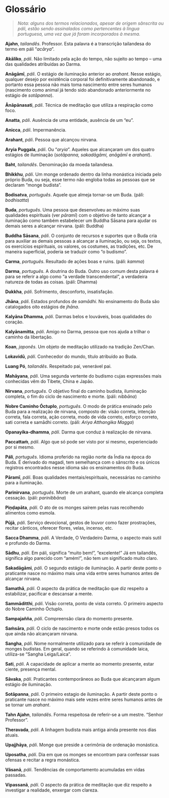 Glossário
=========

> *Nota: alguns dos termos relacionados, apesar de origem sânscrita ou
> páli, estão sendo assinalados como pertencentes à língua portuguesa,
> uma vez que já foram incorporados à mesma.*

**Ajahn**, *tailandês*. Professor. Esta palavra é a transcrição tailandesa do termo em páli
“*acārya*”.

**Akāliko**, *páli*. Não limitado pela ação do tempo, não sujeito ao tempo – uma das
qualidades atribuídas ao Darma.

**Anāgāmī**, *páli*. O estágio de iluminação anterior ao *arahant*. Nesse estágio, qualquer
desejo por existência corporal foi definitivamente abandonado, e
portanto essa pessoa não mais toma nascimento entre seres humanos
(nascimento como animal já tendo sido abandonado anteriormente no
estágio de *sotāpanna*).

**Ānāpānasati**, *páli*. Técnica de meditação que utiliza a respiração como foco.

**Anatta**, *páli*. Ausência de uma entidade, ausência de um “eu”.

**Anicca**, *páli*. Impermanência.

**Arahant**, *páli*. Pessoa que alcançou nirvana.

**Aryia Puggala**, *páli*. Ou “*aryia*”. Aqueles que alcançaram um dos quatro estágios de
iluminação (*sotāpanna, sakadāgāmi, anāgāmī* e *arahant*).

**Baht**, *tailandês*. Denominação da moeda tailandesa.

**Bhikkhu**, *páli*. Um monge ordenado dentro da linha monástica iniciada pelo próprio Buda,
ou seja, esse termo não engloba todas as pessoas que se declaram “monge
budista”.

**Bodisatva**, *português*. Aquele que almeja tornar-se um Buda. (páli: *bodhisatta*)

**Buda**, *português*. Uma pessoa que desenvolveu ao máximo suas qualidades espirituais (ver
*pāramī*) com o objetivo de tanto alcançar a iluminação como também
estabelecer um Buddha Sāsana para ajudar os demais seres a alcançar
nirvana. (páli: Buddha)

**Buddha Sāsana**, *páli*. O conjunto de recursos e suportes que o Buda cria para auxiliar as
demais pessoas a alcançar a iluminação, ou seja, os textos, os
exercícios espirituais, os valores, os costumes, as tradições, etc. De
maneira superficial, poderia se traduzir como “o budismo”.

**Carma**, *português*. Resultado de ações boas e ruins. (páli: *kamma*)

**Darma**, *português*. A doutrina do Buda. Outro uso comum desta palavra é para se referir a
algo como “a verdade transcendental”, a verdadeira natureza de todas as
coisas. (páli: Dhamma)

**Dukkha**, *páli*. Sofrimento, desconforto, insatisfação.

**Jhāna**, *páli*. Estados profundos de *samādhi*. No ensinamento do Buda são catalogados
oito estágios de *jhāna*.

**Kalyāna Dhamma**, *páli*. Darmas belos e louváveis, boas qualidades do coração.

**Kalyānamitta**, *páli*. Amigo no Darma, pessoa que nos ajuda a trilhar o caminho da libertação.

**Koan**, *japonês*. Um objeto de meditação utilizado na tradição Zen/Chan.

**Lokavidū**, *páli*. Conhecedor do mundo, título atribuído ao Buda.

**Luang Pó**, *tailandês*. Respeitado pai, venerável pai.

**Mahāyana**, *páli*. Uma segunda vertente do budismo cujas expressões mais conhecidas vêm do
Tibete, China e Japão.

**Nirvana**, *português*. O objetivo final do caminho budista, iluminação completa, o fim do ciclo
de nascimento e morte. (páli: *nibbāna*)

**Nobre Caminho Óctuplo**, *português*. O modo de prática ensinado pelo Buda para a realização de nirvana,
composto de: visão correta, intenção correta, fala correta, ação
correta, modo de vida correto, esforço correto, sati correta e samādhi
correto. (páli: *Ariya Atthangika Magga*)

**Opanayika-dhamma**, *páli*. Darma que conduz à realização de nirvana.

**Paccattaṁ**, *páli*. Algo que só pode ser visto por si mesmo, experienciado por si mesmo.

**Páli**, *português*. Idioma proferido na região norte da Índia na época do Buda. É derivado
do magadi, tem semelhança com o sânscrito e os únicos registros
encontrados nesse idioma são os ensinamentos do Buda.

**Pāramī**, *páli*. Boas qualidades mentais/espirituais, necessárias no caminho para a
iluminação.

**Parinirvana**, *português*. Morte de um arahant, quando ele alcança completa cessação. (páli:
*parinibbāna*)

**Piṇḍapāta**, *páli*. O ato de os monges saírem pelas ruas recolhendo alimentos como esmola.

**Pūjā**, *páli*. Serviço devocional, gestos de louvor como fazer prostrações, recitar
cânticos, oferecer flores, velas, incenso, etc.

**Sacca Dhamma**, *páli*. A Verdade, O Verdadeiro Darma, o aspecto mais sutil e profundo do Darma.

**Sādhu**, *páli*. Em páli, significa “muito bem!”, “excelente!” Já em tailandês, significa
algo parecido com “amém!”, não tem um significado muito claro.

**Sakadāgāmi**, *páli*. O segundo estágio de iluminação. A partir deste ponto o praticante nasce
no máximo mais uma vida entre seres humanos antes de alcançar nirvana.

**Samathā**, *páli*. O aspecto da prática de meditação que diz respeito a estabilizar,
pacificar e descansar a mente.

**Sammāditthi**, *páli*. Visão correta, ponto de vista correto. O primeiro aspecto do Nobre
Caminho Óctuplo.

**Sampajañña**, *páli*. Compreensão clara do momento presente.

**Saṁsāra**, *páli*. O ciclo de nascimento e morte onde estão presos todos os que ainda não
alcançaram nirvana.

**Sangha**, *páli*. Nome normalmente utilizado para se referir à comunidade de monges
budistas. Em geral, quando se referindo à comunidade laica, utiliza-se
“Sangha Leiga/Laica”.

**Sati**, *páli*. A capacidade de aplicar a mente ao momento presente, estar ciente,
presença mental.

**Sāvaka**, *páli*. Praticantes contemporâneos ao Buda que alcançaram algum estágio de
iluminação.

**Sotāpanna**, *páli*. O primeiro estagio de iluminação. A partir deste ponto o praticante
nasce no máximo mais sete vezes entre seres humanos antes de se tornar
um *arahant*.

**Tahn Ajahn**, *tailandês*. Forma respeitosa de referir-se a um mestre. “Senhor Professor”.

**Theravada**, *páli*. A linhagem budista mais antiga ainda presente nos dias atuais.

**Upajjhāya**, *páli*. Monge que preside a cerimônia de ordenação monástica.

**Uposatha**, *páli*. Dia em que os monges se encontram para confessar suas ofensas e recitar
a regra monástica.

**Vāsanā**, *páli*. Tendências de comportamento acumuladas em vidas passadas.

**Vipassanā**, *páli*. O aspecto da prática de meditação que diz respeito a investigar a
realidade, enxergar com clareza.

